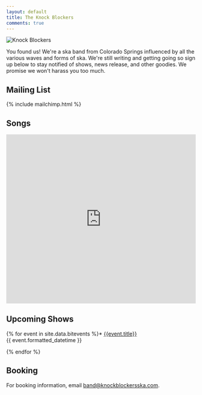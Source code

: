 ```yaml
---
layout: default
title: The Knock Blockers
comments: true
---
```


<script type="application/ld+json">
{
  "@context": "http://schema.org",
  "@type": "MusicGroup",
  "name": "The Knock Blockers",
  "foundingLocation": {
    "@type": "City",
    "name": "Colorado Springs"
  },
  "foundingDate": "2016",
  "genre": "Ska",
  "email": "band@knockblockersska.com",
  "sameAs": [
    "https://twitter.com/knockblockers",
    "https://facebook.com/knockblockers",
    "https://soundcloud.com/knock-blockers",
    "https://reverbnation.com/knockblockers",
    "https://bandsintown.com/TheKnockBlockers"
  ]
}
</script>

<img class="logo" src="{{ site.baseurl }}/assets/kb_logo_1.png" alt="Knock Blockers" />

You found us! We're a ska band from Colorado Springs influenced by all the various waves and forms of ska. We're still writing and getting going so sign up below to stay notified of shows, news release, and other goodies.  We promise we won't harass you too much.

## Mailing List

{% include mailchimp.html %}

## Songs

<iframe width="100%" height="450" scrolling="no" frameborder="no" src="https://w.soundcloud.com/player/?url=https%3A//api.soundcloud.com/playlists/288598481&amp;auto_play=false&amp;hide_related=false&amp;show_comments=true&amp;show_user=true&amp;show_reposts=false&amp;visual=true"></iframe>

## Upcoming Shows

{% for event in site.data.bitevents %}* [{{event.title}}]({{event.facebook_rsvp_url}})<br />
  {{ event.formatted_datetime }}
  <script type="application/ld+json">
  {
    "@context": "http://schema.org",
    "@type": "Event",
    "name": "{{ event.title }}",
    "startDate": "{{ event.datetime }}",
    "url": "{{ event.facebook_rsvp_url }}",
    "location": {
      "@type": "Place",
      "name": "{{ event.venue.place }}",
      "address": "{{ event.venue.city }}, {{ event.venue.region }}"
    }
  }
  </script>
{% endfor %}

## Booking

For booking information, email [band@knockblockersska.com](mailto:band@knockblockersska.com).
